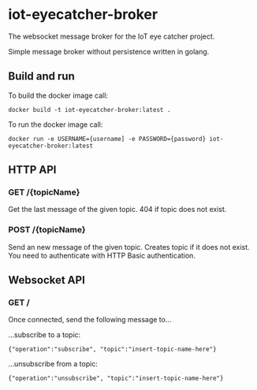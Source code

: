 # iot-eyecatcher-broker
The websocket message broker for the IoT eye catcher project.

Simple message broker without persistence written in golang.

## Build and run

To build the docker image call:
    
    docker build -t iot-eyecatcher-broker:latest .
    
To run the docker image call:

    docker run -e USERNAME={username] -e PASSWORD={password} iot-eyecatcher-broker:latest

## HTTP API

### GET /{topicName}
Get the last message of the given topic. 404 if topic does not exist.

### POST /{topicName}
Send an new message of the given topic. Creates topic if it does not exist.
You need to authenticate with HTTP Basic authentication.

## Websocket API 

### GET /

Once connected, send the following message to...

...subscribe to a topic: 

    {"operation":"subscribe", "topic":"insert-topic-name-here"}

...unsubscribe from a topic:

    {"operation":"unsubscribe", "topic":"insert-topic-name-here"}



